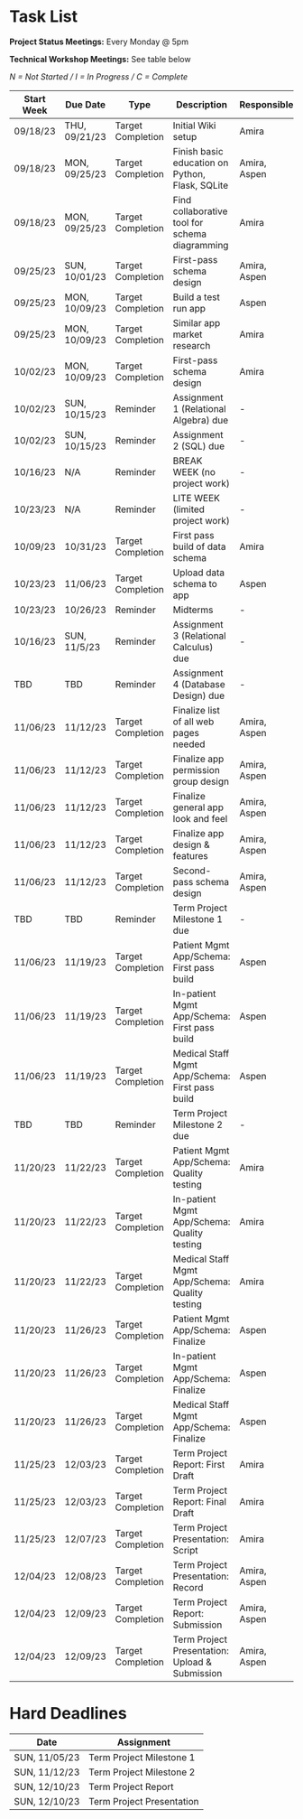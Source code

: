# Task List

**Project Status Meetings:** Every Monday @ 5pm

**Technical Workshop Meetings:** See table below

*N = Not Started / I = In Progress / C = Complete*

| Start Week | Due Date | Type | Description | Responsible | Status? |
| -------- | -------- | ------- | ------- | ------- | ------- |
| 09/18/23 | THU, 09/21/23 | Target Completion | Initial Wiki setup | Amira | C |
| 09/18/23 | MON, 09/25/23 | Target Completion | Finish basic education on Python, Flask, SQLite | Amira, Aspen | C |
| 09/18/23 | MON, 09/25/23 | Target Completion | Find collaborative tool for schema diagramming | Amira | C |
| 09/25/23 | SUN, 10/01/23 | Target Completion | First-pass schema design | Amira, Aspen | C |
| 09/25/23 | MON, 10/09/23 | Target Completion | Build a test run app | Aspen | C |
| 09/25/23 | MON, 10/09/23 | Target Completion | Similar app market research | Amira | I |
| 10/02/23 | MON, 10/09/23 | Target Completion | First-pass schema design | Amira | C |
| 10/02/23 | SUN, 10/15/23 | Reminder | Assignment 1 (Relational Algebra) due | - | C |
| 10/02/23 | SUN, 10/15/23 | Reminder | Assignment 2 (SQL) due | - | C |
| 10/16/23 | N/A | Reminder | BREAK WEEK (no project work) | - | C |
| 10/23/23 | N/A | Reminder | LITE WEEK (limited project work) | - | C |
| 10/09/23 | 10/31/23 | Target Completion | First pass build of data schema | Amira | I |
| 10/23/23 | 11/06/23 | Target Completion | Upload data schema to app | Aspen | I |
| 10/23/23 | 10/26/23 | Reminder | Midterms | -| N |
| 10/16/23 | SUN, 11/5/23 | Reminder | Assignment 3 (Relational Calculus) due | - | N |
| TBD | TBD | Reminder | Assignment 4 (Database Design) due | - | N |
| 11/06/23 | 11/12/23 | Target Completion | Finalize list of all web pages needed | Amira, Aspen | N |
| 11/06/23 | 11/12/23 | Target Completion | Finalize app permission group design | Amira, Aspen | N |
| 11/06/23 | 11/12/23 | Target Completion | Finalize general app look and feel | Amira, Aspen | N |
| 11/06/23 | 11/12/23 | Target Completion | Finalize app design & features | Amira, Aspen | N |
| 11/06/23 | 11/12/23 | Target Completion | Second-pass schema design | Amira, Aspen | N |
| TBD | TBD | Reminder | Term Project Milestone 1 due | - | N |
| 11/06/23 | 11/19/23 | Target Completion | Patient Mgmt App/Schema: First pass build | Aspen | N |
| 11/06/23 | 11/19/23 | Target Completion | In-patient Mgmt App/Schema: First pass build | Aspen | N |
| 11/06/23 | 11/19/23 | Target Completion | Medical Staff Mgmt App/Schema: First pass build | Aspen | N |
| TBD | TBD | Reminder | Term Project Milestone 2 due | - | N |
| 11/20/23 | 11/22/23 | Target Completion | Patient Mgmt App/Schema: Quality testing | Amira | N |
| 11/20/23 | 11/22/23 | Target Completion | In-patient Mgmt App/Schema: Quality testing | Amira | N |
| 11/20/23 | 11/22/23 | Target Completion | Medical Staff Mgmt App/Schema: Quality testing | Amira | N |
| 11/20/23 | 11/26/23 | Target Completion | Patient Mgmt App/Schema: Finalize | Aspen | N |
| 11/20/23 | 11/26/23 | Target Completion | In-patient Mgmt App/Schema: Finalize | Aspen | N |
| 11/20/23 | 11/26/23 | Target Completion | Medical Staff Mgmt App/Schema: Finalize | Aspen | N |
| 11/25/23 | 12/03/23 | Target Completion | Term Project Report: First Draft | Amira | N |
| 11/25/23 | 12/03/23 | Target Completion | Term Project Report: Final Draft | Amira | N |
| 11/25/23 | 12/07/23 | Target Completion | Term Project Presentation: Script | Amira | N |
| 12/04/23 | 12/08/23 | Target Completion | Term Project Presentation: Record | Amira, Aspen | N |
| 12/04/23 | 12/09/23| Target Completion | Term Project Report: Submission | Amira, Aspen | N |
| 12/04/23 | 12/09/23 | Target Completion | Term Project Presentation: Upload & Submission | Amira, Aspen | N |

# Hard Deadlines

| Date | Assignment |
| -------- | ------- |
| SUN, 11/05/23  | Term Project Milestone 1 |
| SUN, 11/12/23  | Term Project Milestone 2 |
| SUN, 12/10/23  | Term Project Report |
| SUN, 12/10/23  | Term Project Presentation |

